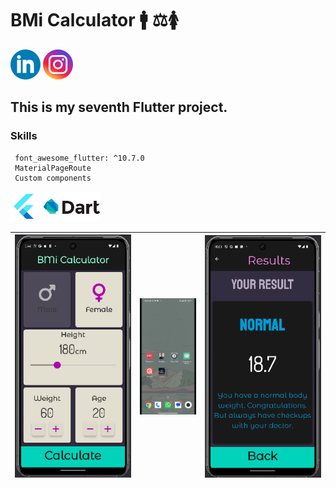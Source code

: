 # BMi Calculator 🚹 ⚖️🚺

[![linkedin](Documentation/linkedin.png)](https://www.linkedin.com/in/genilson-do-carmo-8a42b89a/) [![instagram](Documentation/instagram.png)](https://www.instagram.com/genilson_carmo/)

## This is my seventh Flutter project.

###  Skills

```
 font_awesome_flutter: ^10.7.0
 MaterialPageRoute
 Custom components
```

<p align="left">
   <img src="https://github.com/GenilsonDC/Skills_icons_48x48/blob/main/icons/flutter.png?raw=true"  alt="flutter" />  <img src="https://github.com/GenilsonDC/Skills_icons_48x48/blob/main/icons/dart.png?raw=true"  alt="dart language" />
</p>
 



| <img src="Documentation/img1.png" alt="mobile app"  /> | <img src="Documentation/gif1.gif" alt="tela1" style="zoom:50%;" /> | <img src="Documentation/img2.png" alt="mobile app"  /> |
| ------------------------------------------------------ | ------------------------------------------------------------ | ------------------------------------------------------ |

